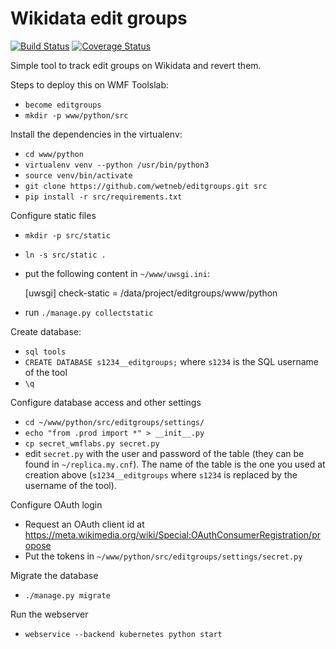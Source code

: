 Wikidata edit groups
====================

[![Build Status](https://travis-ci.org/wetneb/editgroups.svg?branch=master)](https://travis-ci.org/wetneb/editgroups) [![Coverage Status](https://coveralls.io/repos/github/wetneb/editgroups/badge.svg?branch=master)](https://coveralls.io/github/wetneb/editgroups?branch=master)

Simple tool to track edit groups on Wikidata and revert them.


Steps to deploy this on WMF Toolslab:

* `become editgroups`
* `mkdir -p www/python/src`

Install the dependencies in the virtualenv:
* `cd www/python`
* `virtualenv venv --python /usr/bin/python3`
* `source venv/bin/activate`
* `git clone https://github.com/wetneb/editgroups.git src`
* `pip install -r src/requirements.txt`

Configure static files
* `mkdir -p src/static`
* `ln -s src/static .`
* put the following content in `~/www/uwsgi.ini`:

    [uwsgi]
    check-static = /data/project/editgroups/www/python

* run `./manage.py collectstatic`


Create database:
* `sql tools`
* `CREATE DATABASE s1234__editgroups;` where `s1234` is the SQL username of the tool
* `\q`

Configure database access and other settings
* `cd ~/www/python/src/editgroups/settings/`
* `echo "from .prod import *" > __init__.py`
* `cp secret_wmflabs.py secret.py`
* edit `secret.py` with the user and password of the table (they can be found in `~/replica.my.cnf`). The name of the table is the one you used at creation above (`s1234__editgroups` where `s1234` is replaced by the username of the tool).

Configure OAuth login
* Request an OAuth client id at https://meta.wikimedia.org/wiki/Special:OAuthConsumerRegistration/propose
* Put the tokens in `~/www/python/src/editgroups/settings/secret.py`

Migrate the database
* `./manage.py migrate`

Run the webserver
* `webservice --backend kubernetes python start`

